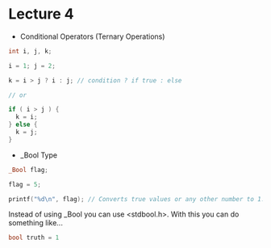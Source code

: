 # Lecture 4

* Conditional Operators (Ternary Operations)
```c
int i, j, k;

i = 1; j = 2;

k = i > j ? i : j; // condition ? if true : else

// or

if ( i > j ) {
  k = i;
} else {
  k = j;
}
```

* _Bool Type

```c
_Bool flag;

flag = 5;

printf("%d\n", flag); // Converts true values or any other number to 1. 0 stays 0
```

Instead of using _Bool you can use <stdbool.h>. With this you can do something like...
```c
bool truth = 1
```
